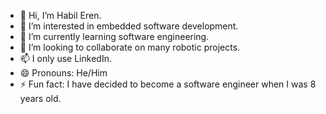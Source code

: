 - 👋 Hi, I’m Habil Eren.
- 👀 I’m interested in embedded software development.
- 🌱 I’m currently learning software engineering.
- 💞️ I’m looking to collaborate on many robotic projects.
- 📫 I only use LinkedIn.
- 😄 Pronouns: He/Him
- ⚡ Fun fact: I have decided to become a software engineer when I was 8 years old.

<!---
habilerent/habilerent is a ✨ special ✨ repository because its `README.md` (this file) appears on your GitHub profile.
You can click the Preview link to take a look at your changes.
--->
